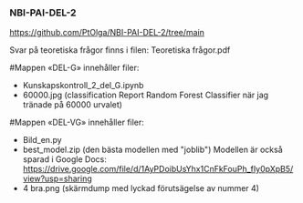 ### NBI-PAI-DEL-2
https://github.com/PtOlga/NBI-PAI-DEL-2/tree/main

Svar på teoretiska frågor finns i filen:  Teoretiska frågor.pdf

#Mappen «DEL-G» innehåller filer:
- Kunskapskontroll_2_del_G.ipynb
- 60000.jpg (classification Report Random Forest Classifier när jag tränade på 60000 urvalet)

#Mappen «DEL-VG» innehåller filer:
- Bild_en.py 
- best_model.zip (den bästa modellen med "joblib") Modellen är också sparad i Google Docs:
  https://drive.google.com/file/d/1AyPDoibUsYhx1CnFkFouPh_fIy0pXpB5/view?usp=sharing
- 4 bra.png (skärmdump med lyckad förutsägelse av nummer 4)
 


